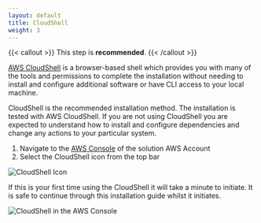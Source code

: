 ```yaml
---
layout: default
title: CloudShell
weight: 3
---
```


<!--
Copyright Amazon.com, Inc. or its affiliates. All Rights Reserved.
SPDX-License-Identifier: MIT-0
-->

{{< callout >}}
This step is **recommended**.
{{< /callout >}}

[AWS CloudShell](https://aws.amazon.com/cloudshell/) is a browser-based shell which provides you with many of the tools and permissions to complete the installation without needing to install and configure additional software or have CLI access to your local machine. 

CloudShell is the recommended installation method. The installation is tested with AWS CloudShell. If you are not using CloudShell you are expected to understand how to install and configure dependencies and change any actions to your particular system. 

1. Navigate to the [AWS Console](https://console.aws.amazon.com/console/home) of the solution AWS Account
2. Select the CloudShell icon from the top bar

![CloudShell Icon](/img/cloud_shell_icon.png)

If this is your first time using the CloudShell it will take a minute to initiate. It is safe to continue through this installation guide whilst it initiates.

![CloudShell in the AWS Console](/img/console_cloudshell.png)